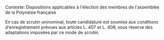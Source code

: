 Contexte: Dispositions applicables à l'élection des membres de l'assemblée de la Polynésie française

En cas de scrutin uninominal, toute candidature est soumise aux conditions d'enregistrement prévues aux articles L. 407 et L. 408, sous réserve des adaptations imposées par ce mode de scrutin.